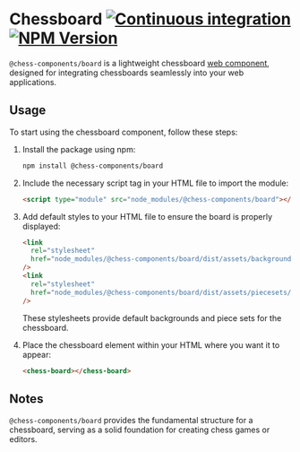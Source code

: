# Chessboard [![Continuous integration](https://img.shields.io/github/actions/workflow/status/moterink/chessboard/ci.yaml?label=CI&logo=github)](https://github.com/moterink/chessboard/actions/workflows/ci.yaml?query=branch%3Amain) [![NPM Version](https://img.shields.io/npm/v/%40chess-components%2Fboard?logo=npm)](https://www.npmjs.com/package/@chess-components/board)

`@chess-components/board` is a lightweight chessboard [web component](https://developer.mozilla.org/en-US/docs/Web/API/Web_components), designed for integrating chessboards seamlessly into your web applications.

## Usage

To start using the chessboard component, follow these steps:

1. Install the package using npm:

   ```bash
   npm install @chess-components/board
   ```

2. Include the necessary script tag in your HTML file to import the module:

   ```html
   <script type="module" src="node_modules/@chess-components/board"></script>
   ```

3. Add default styles to your HTML file to ensure the board is properly displayed:

   ```html
   <link
     rel="stylesheet"
     href="node_modules/@chess-components/board/dist/assets/backgrounds/brown.css"
   />
   <link
     rel="stylesheet"
     href="node_modules/@chess-components/board/dist/assets/piecesets/cburnett.css"
   />
   ```

   These stylesheets provide default backgrounds and piece sets for the chessboard.

4. Place the chessboard element within your HTML where you want it to appear:

   ```html
   <chess-board></chess-board>
   ```

## Notes

`@chess-components/board` provides the fundamental structure for a chessboard, serving as a solid foundation for creating chess games or editors.
